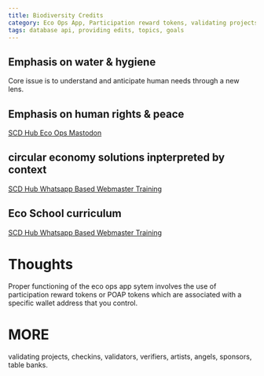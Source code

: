 ```yaml
---
title: Biodiversity Credits
category: Eco Ops App, Participation reward tokens, validating projects, checkins, validators, verifiers, artists, angels, investors, table banks
tags: database api, providing edits, topics, goals
---
```






 

## Emphasis on water & hygiene

Core issue is to understand and anticipate human needs through a new lens. 


## Emphasis on human rights & peace

[SCD Hub Eco Ops Mastodon](https://mastodon.social/invite/qhpvkUeA)


## circular economy solutions inpterpreted by context 

[SCD Hub Whatsapp Based Webmaster Training](https://chat.whatsapp.com/Ep2Fv6PQtW94vXx7JO2Uft)


## Eco School curriculum

[SCD Hub Whatsapp Based Webmaster Training](https://chat.whatsapp.com/Ep2Fv6PQtW94vXx7JO2Uft)


# Thoughts

Proper functioning of the eco ops app sytem involves the use of participation reward tokens or POAP tokens which are associated with a specific wallet address that you control.

# MORE

validating projects, checkins, validators, verifiers, artists, angels, sponsors, table banks.
